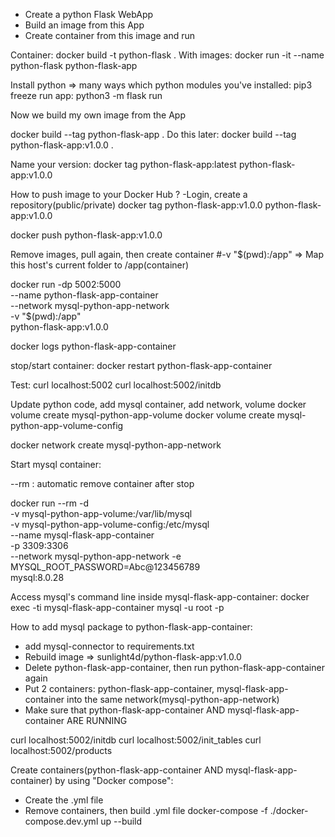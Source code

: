 - Create a python Flask WebApp
- Build an image from this App
- Create container from this image and run

Container:
docker build -t python-flask .
With images:
docker run -it --name python-flask python-flask-app

Install python => many ways
which python modules you've installed:
pip3 freeze
run app:
python3 -m flask run

Now we build my own image from the App

docker build --tag python-flask-app .
Do this later:
docker build --tag python-flask-app:v1.0.0 .

Name your version:
docker tag python-flask-app:latest python-flask-app:v1.0.0

How to push image to your Docker Hub ?
-Login, create a repository(public/private)
docker tag python-flask-app:v1.0.0 python-flask-app:v1.0.0


docker push python-flask-app:v1.0.0

Remove images, pull again, then create container
#-v "$(pwd):/app" => Map this host's current folder to /app(container)

docker run -dp 5002:5000 \
--name python-flask-app-container \
--network mysql-python-app-network \
-v "$(pwd):/app" \
python-flask-app:v1.0.0

docker logs python-flask-app-container

stop/start container:
docker restart python-flask-app-container

Test:
curl localhost:5002
curl localhost:5002/initdb

Update python code, add mysql container, add network, volume
docker volume create mysql-python-app-volume
docker volume create mysql-python-app-volume-config

docker network create mysql-python-app-network

Start mysql container:

--rm : automatic remove container after stop

docker run --rm -d \
-v mysql-python-app-volume:/var/lib/mysql \
-v mysql-python-app-volume-config:/etc/mysql \
--name mysql-flask-app-container \
-p 3309:3306 \
--network mysql-python-app-network -e MYSQL_ROOT_PASSWORD=Abc@123456789 \
mysql:8.0.28

Access mysql's command line inside mysql-flask-app-container:
docker exec -ti mysql-flask-app-container mysql -u root -p

How to add mysql package to python-flask-app-container:
- add mysql-connector to requirements.txt
- Rebuild image => sunlight4d/python-flask-app:v1.0.0
- Delete python-flask-app-container, then run python-flask-app-container again
- Put 2 containers: python-flask-app-container, mysql-flask-app-container
into the same network(mysql-python-app-network)
- Make sure that python-flask-app-container AND mysql-flask-app-container
ARE RUNNING

curl localhost:5002/initdb
curl localhost:5002/init_tables
curl localhost:5002/products

Create containers(python-flask-app-container AND mysql-flask-app-container) 
by using "Docker compose":
- Create the .yml file
- Remove containers, then build .yml file
docker-compose -f ./docker-compose.dev.yml up --build